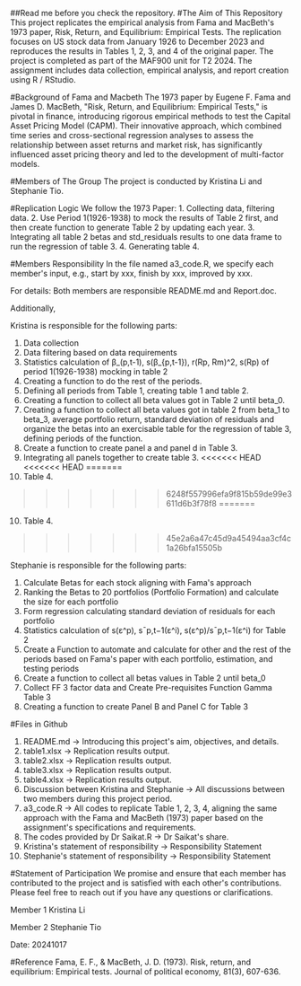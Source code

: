 ##Read me before you check the repository. 
#The Aim of This Repository
This project replicates the empirical analysis from Fama and MacBeth's 1973 paper, Risk, Return, and Equilibrium: Empirical Tests. The replication focuses on US stock data from January 1926 to December 2023 and reproduces the results in Tables 1, 2, 3, and 4 of the original paper.
The project is completed as part of the MAF900 unit for T2 2024. The assignment includes data collection, empirical analysis, and report creation using R / RStudio.

#Background of Fama and Macbeth
The 1973 paper by Eugene F. Fama and James D. MacBeth, "Risk, Return, and Equilibrium: Empirical Tests," is pivotal in finance, introducing rigorous empirical methods to test the Capital Asset Pricing Model (CAPM). Their innovative approach, which combined time series and cross-sectional regression analyses to assess the relationship between asset returns and market risk, has significantly influenced asset pricing theory and led to the development of multi-factor models. 

#Members of The Group
The project is conducted by Kristina Li and Stephanie Tio. 

#Replication Logic
We follow the 1973 Paper: 1. Collecting data, filtering data. 2. Use Period 1(1926-1938) to mock the results of Table 2 first, and then create function to generate Table 2 by updating each year. 3. Integrating all table 2 betas and std_residuals results to one data frame to run the regression of table 3. 4. Generating table 4. 

#Members Responsibility 
In the file named a3_code.R, we specify each member's input, e.g., start by xxx, finish by xxx, improved by xxx. 

For details:
Both members are responsible README.md and Report.doc. 

Additionally, 

Kristina is responsible for the following parts: 
1. Data collection 
2. Data filtering based on data requirements
3. Statistics calculation of β_(p,t-1), s(β_{p,t-1}), r(Rp, Rm)^2, s(Rp) of period 1(1926-1938) mocking in table 2
4. Creating a function to do the rest of the periods. 
5. Defining all periods from Table 1, creating table 1 and table 2. 
6. Creating a function to collect all beta values got in Table 2 until beta_0. 
7. Creating a function to collect all beta values got in table 2 from beta_1 to beta_3, average portfolio return, standard deviation of residuals and organize the betas into an exercisable table for the regression of table 3, defining periods of the function. 
8. Create a function to create panel a and panel d in Table 3. 
9. Integrating all panels together to create table 3. 
<<<<<<< HEAD
<<<<<<< HEAD
=======
10. Table 4. 
>>>>>>> 6248f557996efa9f815b59de99e3611d6b3f78f8
=======
10. Table 4. 
>>>>>>> 45e2a6a47c45d9a45494aa3cf4c1a26bfa15505b


Stephanie is responsible for the following parts: 
1. Calculate Betas for each stock aligning with Fama's approach 
2. Ranking the Betas to 20 portfolios (Portfolio Formation) and calculate the size for each portfolio
3. Form regression calculating standard deviation of residuals for each portfolio
4. Statistics calculation of s(ε^p), sˉp,t−1(ε^i), s(ε^p)/sˉp,t−1(ε^i) for Table 2
5. Create a Function to automate and calculate for other and the rest of the periods based on Fama's paper
with each portfolio, estimation, and testing periods 
6. Create a function to collect all betas values in Table 2 until beta_0
7. Collect FF 3 factor data and Create Pre-requisites Function Gamma Table 3 
8. Creating a function to create Panel B and Panel C for Table 3


#Files in Github
1. README.md -> Introducing this project's aim, objectives, and details. 
2. table1.xlsx -> Replication results output. 
3. table2.xlsx -> Replication results output.
4. table3.xlsx -> Replication results output.
5. table4.xlsx -> Replication results output. 
6. Discussion between Kristina and Stephanie -> All discussions between two members during this project period. 
7. a3_code.R -> All codes to replicate Table 1, 2, 3, 4, aligning the same approach with the Fama and MacBeth (1973) paper based on the assignment's specifications and requirements. 
8. The codes provided by Dr Saikat.R -> Dr Saikat's share. 
9. Kristina's statement of responsibility -> Responsibility Statement
10. Stephanie's statement of responsibility -> Responsibility Statement

#Statement of Participation
We promise and ensure that each member has contributed to the project and is satisfied with each other's contributions. 
Please feel free to reach out if you have any questions or clarifications.

Member 1
Kristina Li

Member 2
Stephanie Tio

Date: 20241017


#Reference
Fama, E. F., & MacBeth, J. D. (1973). Risk, return, and equilibrium: Empirical tests. Journal of political economy, 81(3), 607-636.
